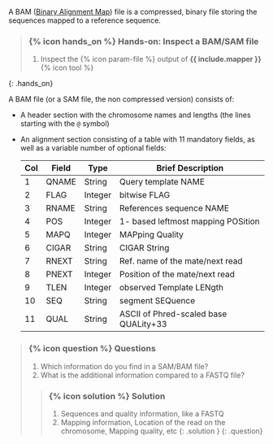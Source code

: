 A BAM ([Binary Alignment Map](https://en.wikipedia.org/wiki/SAM_(file_format))) file is a compressed, binary file storing the sequences mapped to a reference sequence. 

> ### {% icon hands_on %} Hands-on: Inspect a BAM/SAM file
>
> 1. Inspect the {% icon param-file %} output of **{{ include.mapper }}** {% icon tool %}
>
{: .hands_on}

A BAM file (or a SAM file, the non compressed version) consists of:

- A header section with the chromosome names and lengths (the lines starting with the `@` symbol)
- An alignment section consisting of a table with 11 mandatory fields, as well as a variable number of optional fields:

    Col | Field | Type | Brief Description
    --- | --- | --- | ---
    1 | QNAME | String | Query template NAME
    2 | FLAG | Integer | bitwise FLAG
    3 | RNAME | String | References sequence NAME
    4 | POS | Integer | 1- based leftmost mapping POSition
    5 | MAPQ | Integer | MAPping Quality
    6 | CIGAR | String | CIGAR String
    7 | RNEXT | String | Ref. name of the mate/next read
    8 | PNEXT | Integer | Position of the mate/next read
    9 | TLEN | Integer | observed Template LENgth
    10 | SEQ | String | segment SEQuence
    11 | QUAL | String | ASCII of Phred-scaled base QUALity+33 

> ### {% icon question %} Questions
>
> 1. Which information do you find in a SAM/BAM file?
> 2. What is the additional information compared to a FASTQ file?
>
> > ### {% icon solution %} Solution
> > 1. Sequences and quality information, like a FASTQ
> > 2. Mapping information, Location of the read on the chromosome, Mapping quality, etc
> {: .solution }
{: .question}
